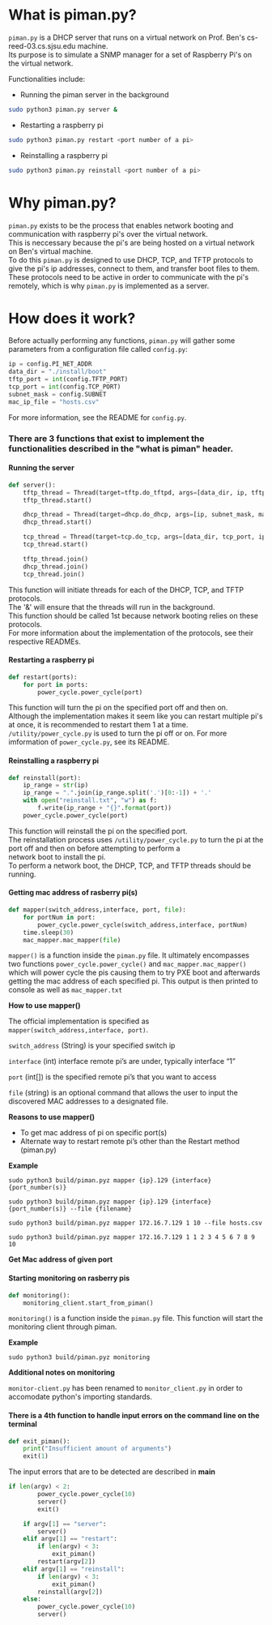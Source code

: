 # What is piman.py?

`piman.py` is a DHCP server that runs on a virtual network on Prof. Ben's cs-reed-03.cs.sjsu.edu machine.  
Its purpose is to simulate a SNMP manager for a set of Raspberry Pi's on the virtual network.  

Functionalities include:  

* Running the piman server in the background
```bash
sudo python3 piman.py server &
```
* Restarting a raspberry pi
```bash
sudo python3 piman.py restart <port number of a pi>
```
* Reinstalling a raspberry pi
```bash
sudo python3 piman.py reinstall <port number of a pi>
```

# Why piman.py?

`piman.py` exists to be the process that enables network booting and communication with raspberry pi's over the virtual network.  
This is neccessary because the pi's are being hosted on a virtual network on Ben's virtual machine.  
To do this `piman.py` is designed to use DHCP, TCP, and TFTP protocols to give the pi's ip addresses, connect to them, and transfer boot files to them.  
These protocols need to be active in order to communicate with the pi's remotely, which is why `piman.py` is implemented as a server.  

# How does it work?

Before actually performing any functions, `piman.py` will gather some parameters from a configuration file called `config.py`:  
```python
ip = config.PI_NET_ADDR
data_dir = "./install/boot"
tftp_port = int(config.TFTP_PORT)
tcp_port = int(config.TCP_PORT)
subnet_mask = config.SUBNET
mac_ip_file = "hosts.csv"
```
For more information, see the README for `config.py`.  

### There are 3 functions that exist to implement the functionalities described in the "what is piman" header.

#### Running the server
```python
def server():
    tftp_thread = Thread(target=tftp.do_tftpd, args=[data_dir, ip, tftp_port], name="tftpd")
    tftp_thread.start()

    dhcp_thread = Thread(target=dhcp.do_dhcp, args=[ip, subnet_mask, mac_ip_file], name="dhcpd")
    dhcp_thread.start()

    tcp_thread = Thread(target=tcp.do_tcp, args=[data_dir, tcp_port, ip], name="tcp")
    tcp_thread.start()

    tftp_thread.join()
    dhcp_thread.join()
    tcp_thread.join()
```
This function will initiate threads for each of the DHCP, TCP, and TFTP protocols.  
The '&' will ensure that the threads will run in the background.  
This function should be called 1st because network booting relies on these protocols.    
For more information about the implementation of the protocols, see their respective READMEs.  


#### Restarting a raspberry pi  
```python
def restart(ports):
    for port in ports:
        power_cycle.power_cycle(port)
```
This function will turn the pi on the specified port off and then on.  
Although the implementation makes it seem like you can restart multiple pi's at once, it is recommended to restart them 1 at a time.  
`/utility/power_cycle.py` is used to turn the pi off or on. For more imformation of `power_cycle.py`, see its README.  


#### Reinstalling a raspberry pi
```python
def reinstall(port):
    ip_range = str(ip)
    ip_range = ".".join(ip_range.split('.')[0:-1]) + '.'
    with open("reinstall.txt", "w") as f:
        f.write(ip_range + "{}".format(port))
    power_cycle.power_cycle(port)
```
This function will reinstall the pi on the specified port.  
The reinstallation process uses `/utility/power_cycle.py` to turn the pi at the port off and then on before attempting to perform a  
network boot to install the pi.  
To perform a network boot, the DHCP, TCP, and TFTP threads should be running.  

#### Getting mac address of rasberry pi(s)
``` python
def mapper(switch_address,interface, port, file):
    for portNum in port:
        power_cycle.power_cycle(switch_address,interface, portNum)
    time.sleep(30)
    mac_mapper.mac_mapper(file)
```
`mapper()` is a function inside the `piman.py` file. It ultimately encompasses two functions `power_cycle.power_cycle()` and `mac_mapper.mac_mapper()` which will power cycle the pis causing them to try PXE boot and afterwards getting the mac address of each specified pi. This output is then printed to console as well as `mac_mapper.txt`

**How to use mapper()**

The official implementation is specified as `mapper(switch_address,interface, port)`.

`switch_address` (String) is your specified switch ip 

`interface` (int) interface remote pi’s are under, typically interface “1”

`port` (int[]) is the specified remote pi’s that you want to access

`file` (string) is an optional command that allows the user to input the discovered MAC addresses to a designated file.

**Reasons to use mapper()**



*   To get mac address of pi on specific port(s)
*   Alternate way to restart remote pi’s other than the Restart method (piman.py)

**Example**

`sudo python3 build/piman.pyz mapper {ip}.129 {interface} {port_number(s)}`

`sudo python3 build/piman.pyz mapper {ip}.129 {interface} {port_number(s)} --file {filename}`

`sudo python3 build/piman.pyz mapper 172.16.7.129 1 10 --file hosts.csv`

`sudo python3 build/piman.pyz mapper 172.16.7.129 1 1 2 3 4 5 6 7 8 9 10`

**Get Mac address of given port**

#### Starting monitoring on rasberry pis
``` python
def monitoring():
    monitoring_client.start_from_piman()
```
`monitoring()` is a function inside the `piman.py` file. This function will start the monitoring client through piman.

**Example**

`sudo python3 build/piman.pyz monitoring`

**Additional notes on monitoring**

`monitor-client.py` has been renamed to `monitor_client.py` in order to accomodate python's importing standards.


#### There is a 4th function to handle input errors on the command line on the terminal
```python
def exit_piman():
    print("Insufficient amount of arguments")
    exit(1)
```
The input errors that are to be detected are described in __main__
```python
if len(argv) < 2:
        power_cycle.power_cycle(10)
        server()
        exit()

    if argv[1] == "server":
        server()
    elif argv[1] == "restart":
        if len(argv) < 3:
            exit_piman()
        restart(argv[2])
    elif argv[1] == "reinstall":
        if len(argv) < 3:
            exit_piman()
        reinstall(argv[2])
    else:
        power_cycle.power_cycle(10)
        server()
```
